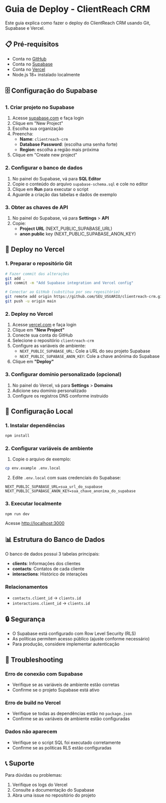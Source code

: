 # Guia de Deploy - ClientReach CRM

Este guia explica como fazer o deploy do ClientReach CRM usando Git, Supabase e Vercel.

## 📋 Pré-requisitos

- Conta no [GitHub](https://github.com)
- Conta no [Supabase](https://supabase.com)
- Conta no [Vercel](https://vercel.com)
- Node.js 18+ instalado localmente

## 🗄️ Configuração do Supabase

### 1. Criar projeto no Supabase

1. Acesse [supabase.com](https://supabase.com) e faça login
2. Clique em "New Project"
3. Escolha sua organização
4. Preencha:
   - **Name**: `clientreach-crm`
   - **Database Password**: (escolha uma senha forte)
   - **Region**: escolha a região mais próxima
5. Clique em "Create new project"

### 2. Configurar o banco de dados

1. No painel do Supabase, vá para **SQL Editor**
2. Copie o conteúdo do arquivo `supabase-schema.sql` e cole no editor
3. Clique em **Run** para executar o script
4. Aguarde a criação das tabelas e dados de exemplo

### 3. Obter as chaves de API

1. No painel do Supabase, vá para **Settings** > **API**
2. Copie:
   - **Project URL** (NEXT_PUBLIC_SUPABASE_URL)
   - **anon public** key (NEXT_PUBLIC_SUPABASE_ANON_KEY)

## 🚀 Deploy no Vercel

### 1. Preparar o repositório Git

```bash
# Fazer commit das alterações
git add .
git commit -m "Add Supabase integration and Vercel config"

# Conectar ao GitHub (substitua por seu repositório)
git remote add origin https://github.com/SEU_USUARIO/clientreach-crm.git
git push -u origin main
```

### 2. Deploy no Vercel

1. Acesse [vercel.com](https://vercel.com) e faça login
2. Clique em **"New Project"**
3. Conecte sua conta do GitHub
4. Selecione o repositório `clientreach-crm`
5. Configure as variáveis de ambiente:
   - `NEXT_PUBLIC_SUPABASE_URL`: Cole a URL do seu projeto Supabase
   - `NEXT_PUBLIC_SUPABASE_ANON_KEY`: Cole a chave anônima do Supabase
6. Clique em **"Deploy"**

### 3. Configurar domínio personalizado (opcional)

1. No painel do Vercel, vá para **Settings** > **Domains**
2. Adicione seu domínio personalizado
3. Configure os registros DNS conforme instruído

## 🔧 Configuração Local

### 1. Instalar dependências

```bash
npm install
```

### 2. Configurar variáveis de ambiente

1. Copie o arquivo de exemplo:
```bash
cp env.example .env.local
```

2. Edite `.env.local` com suas credenciais do Supabase:
```env
NEXT_PUBLIC_SUPABASE_URL=sua_url_do_supabase
NEXT_PUBLIC_SUPABASE_ANON_KEY=sua_chave_anonima_do_supabase
```

### 3. Executar localmente

```bash
npm run dev
```

Acesse [http://localhost:3000](http://localhost:3000)

## 📊 Estrutura do Banco de Dados

O banco de dados possui 3 tabelas principais:

- **clients**: Informações dos clientes
- **contacts**: Contatos de cada cliente
- **interactions**: Histórico de interações

### Relacionamentos

- `contacts.client_id` → `clients.id`
- `interactions.client_id` → `clients.id`

## 🔒 Segurança

- O Supabase está configurado com Row Level Security (RLS)
- As políticas permitem acesso público (ajuste conforme necessário)
- Para produção, considere implementar autenticação

## 🚨 Troubleshooting

### Erro de conexão com Supabase
- Verifique se as variáveis de ambiente estão corretas
- Confirme se o projeto Supabase está ativo

### Erro de build no Vercel
- Verifique se todas as dependências estão no `package.json`
- Confirme se as variáveis de ambiente estão configuradas

### Dados não aparecem
- Verifique se o script SQL foi executado corretamente
- Confirme se as políticas RLS estão configuradas

## 📞 Suporte

Para dúvidas ou problemas:
1. Verifique os logs do Vercel
2. Consulte a documentação do Supabase
3. Abra uma issue no repositório do projeto
